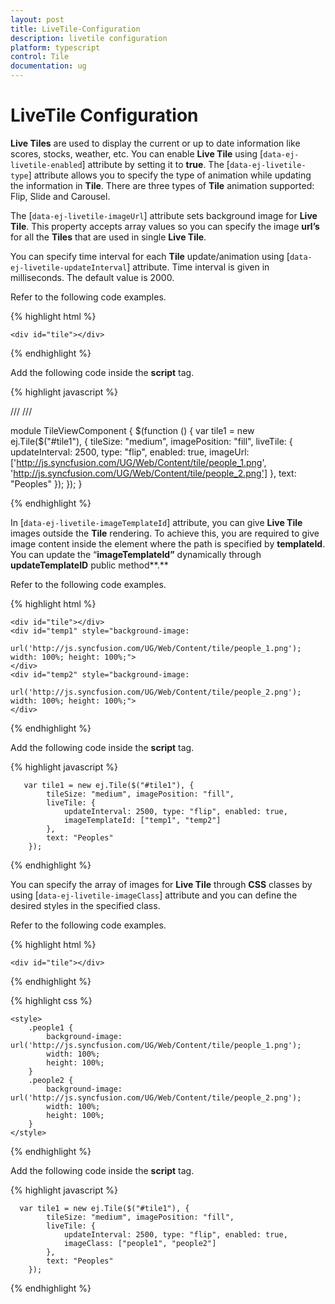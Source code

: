 ```yaml
---
layout: post
title: LiveTile-Configuration
description: livetile configuration
platform: typescript
control: Tile
documentation: ug
---
```


# LiveTile Configuration

**Live Tiles** are used to display the current or up to date information like scores, stocks, weather, etc. You can enable **Live Tile** using [`data-ej-livetile-enabled`] attribute by setting it to **true**. The [`data-ej-livetile-type`] attribute allows you to specify the type of animation while updating the information in **Tile**. There are three types of **Tile** animation supported: Flip, Slide and Carousel.

The [`data-ej-livetile-imageUrl`] attribute sets background image for **Live Tile**. This property accepts array values so you can specify the image **url’s** for all the **Tiles** that are used in single **Live Tile**. 

You can specify time interval for each **Tile** update/animation using [`data-ej-livetile-updateInterval`] attribute. Time interval is given in milliseconds. The default value is 2000.

Refer to the following code examples.

{% highlight html %}

    <div id="tile"></div>

{% endhighlight %}

Add the following code inside the **script** tag.

{% highlight javascript %}    
   
  /// <reference path="tsfiles/jquery.d.ts" />
 /// <reference path="tsfiles/ej.web.all.d.ts" />

module TileViewComponent {
    $(function () {
         var tile1 = new ej.Tile($("#tile1"), {
            tileSize: "medium", imagePosition: "fill",
            liveTile: {
                updateInterval: 2500, type: "flip", enabled: true,
                imageUrl: ['http://js.syncfusion.com/UG/Web/Content/tile/people_1.png', 'http://js.syncfusion.com/UG/Web/Content/tile/people_2.png']
            },
            text: "Peoples"
        });
   });
}
 
{% endhighlight %}



In [`data-ej-livetile-imageTemplateId`] attribute, you can give **Live Tile** images outside the **Tile** rendering. To achieve this, you are required to give image content inside the element where the path is specified by **templateId**. You can update the “**imageTemplateId”** dynamically through **updateTemplateID** public method**.**

Refer to the following code examples. 



{% highlight html %}


    <div id="tile"></div>
    <div id="temp1" style="background-image:
            url('http://js.syncfusion.com/UG/Web/Content/tile/people_1.png'); width: 100%; height: 100%;">
    </div>
    <div id="temp2" style="background-image:
            url('http://js.syncfusion.com/UG/Web/Content/tile/people_2.png'); width: 100%; height: 100%;">
    </div>
 
{% endhighlight %}  

Add the following code inside the **script** tag.

{% highlight javascript %}
    
       var tile1 = new ej.Tile($("#tile1"), {
            tileSize: "medium", imagePosition: "fill",
            liveTile: {
                updateInterval: 2500, type: "flip", enabled: true,
                imageTemplateId: ["temp1", "temp2"]
            },
            text: "Peoples"
        });

{% endhighlight %}



You can specify the array of images for **Live Tile** through **CSS** classes by using [`data-ej-livetile-imageClass`] attribute and you can define the desired styles in the specified class.

Refer to the following code examples.



{% highlight html %}

    <div id="tile"></div>
    
{% endhighlight %}
    
{% highlight css %}
    
    <style>
        .people1 {
            background-image: url('http://js.syncfusion.com/UG/Web/Content/tile/people_1.png');
            width: 100%;
            height: 100%;
        }
        .people2 {
            background-image: url('http://js.syncfusion.com/UG/Web/Content/tile/people_2.png');
            width: 100%;
            height: 100%;
        }
    </style>
    
 {% endhighlight %}

Add the following code inside the **script** tag.
    
{% highlight javascript %}
        
      var tile1 = new ej.Tile($("#tile1"), {
            tileSize: "medium", imagePosition: "fill",
            liveTile: {
                updateInterval: 2500, type: "flip", enabled: true,
                imageClass: ["people1", "people2"]
            },
            text: "Peoples"
        });

{% endhighlight %}



